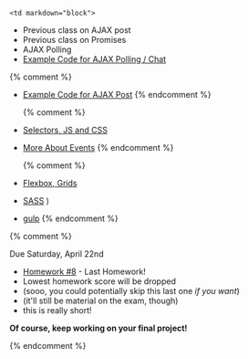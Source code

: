 	<td markdown="block">

* Previous class on AJAX post
* Previous class on Promises
* AJAX Polling
* [Example Code for AJAX Polling / Chat](code/chat.zip)

{% comment %}
* [Example Code for AJAX Post](https://github.com/nyu-csci-ua-0480-001-fall-2016/examples/blob/master/class24/ajax-chat/public/javascripts/chatTime.js#L51)
{% endcomment %}

	{% comment %}
* [Selectors, JS and CSS](slides/19/js-css.html)
* [More About Events](slides/20/events-more.html)
	{% endcomment %}

	{% comment %}
* [Flexbox, Grids](slides/20/flexbox.html)
* [SASS](slides/20/sass.html)
)
* [gulp](slides/20/gulp.html)
	{% endcomment %}
<!-- 
* [](slides//.html)
* [](slides//.html)
-->
</td>
	<td markdown="block">
<!--
* Chapter 
* Chapter 
-->
</td>
	<td markdown="block">
{% comment %}

Due Saturday, April 22nd

* [Homework #8](homework/08.html) - Last Homework!
* Lowest homework score will be dropped 
* (sooo, you could potentially skip this last one _if you want_)
* (it'll still be material on the exam, though)
* this is really short!

__Of course, keep working on your final project!__

{% endcomment %}
</td>
